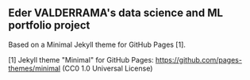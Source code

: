 ## Eder VALDERRAMA's data science and ML portfolio project
<!-- https://dev-ej-stack.github.io/ -->

Based on a Minimal Jekyll theme for GitHub Pages [1].

[1] Jekyll theme "Minimal" for GitHub Pages: https://github.com/pages-themes/minimal (CC0 1.0 Universal License)
